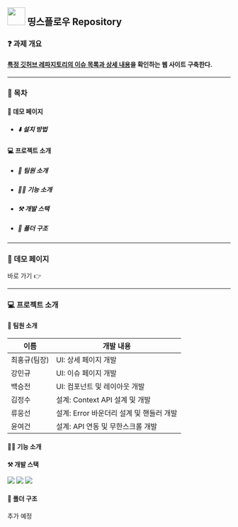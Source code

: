 ## <img src='https://cdn-icons-png.flaticon.com/512/25/25231.png' width='40'/> 띵스플로우 Repository

### ❓ 과제 개요
#### [특정 깃허브 레파지토리의 이슈 목록과 상세 내용](https://github.com/angular/angular-cli)을 확인하는 웹 사이트 구축한다.

***

### 📜 목차

#### 🔗 데모 페이지

+ ##### ⬇️ 설치 방법

#### 💻 프로젝트 소개

+ ##### 🤝 팀원 소개 

+ ##### 💁‍♂️ 기능 소개 

+ ##### ⚒️ 개발 스택 

+ ##### 🌲 폴더 구조 

***

### 🔗 데모 페이지

바로 가기 👉

***

### 💻 프로젝트 소개

#### 🤝 팀원 소개

|이름|개발 내용|
|------|---|
|최홍규(팀장)|UI: 상세 페이지 개발|
|강민규|UI: 이슈 페이지 개발|
|백승전|UI: 컴포넌트 및 레이아웃 개발|
|김정수|설계: Context API 설계 및 개발|
|류웅선|설계: Error 바운더리 설계 및 핸들러 개발|
|윤여건|설계: API 연동 및 무한스크롤 개발|

#### 💁‍♂️ 기능 소개

#### ⚒️ 개발 스택

<div>
<img src="https://img.shields.io/badge/React-61DAFB?style=for-the-badge&logo=react&logoColor=white"/>
<img src="https://img.shields.io/badge/JavaScript-F7DF1E?style=for-the-badge&logo=javascript&logoColor=white"/>
<img src="https://img.shields.io/badge/styled components-DB7093?style=for-the-badge&logo=styledcomponents&logoColor=white"/>
</div>


#### 🌲 폴더 구조

추가 예정
